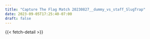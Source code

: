```yaml
---
title: "Capture The Flag Match 20230827__dummy_vs_staff_SlugTrap"
date: 2023-09-05T17:25:40-07:00
draft: false
---
```


{{< fetch-detail >}}